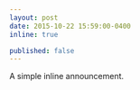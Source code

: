 ```yaml
---
layout: post
date: 2015-10-22 15:59:00-0400
inline: true

published: false
---
```


A simple inline announcement.
